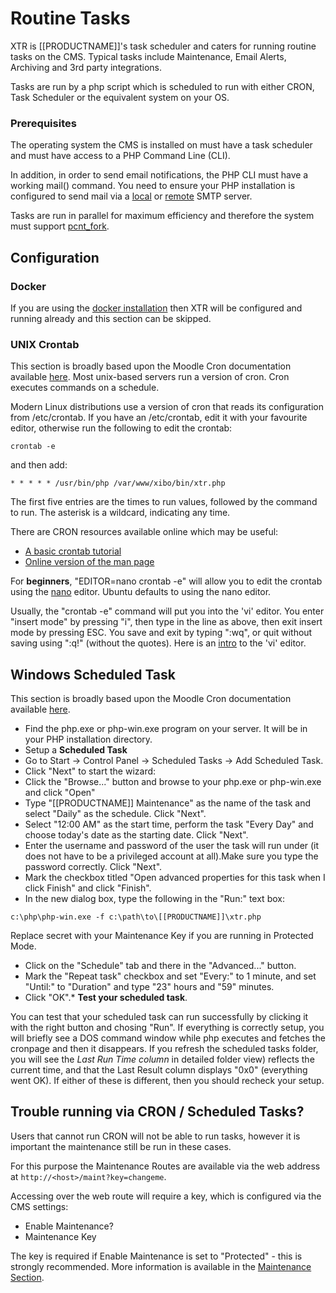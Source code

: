 <!--toc=manual_install-->
# Routine Tasks
XTR is [[PRODUCTNAME]]'s task scheduler and caters for running routine tasks on the CMS. Typical
 tasks include Maintenance, Email Alerts, Archiving and 3rd party integrations.

Tasks are run by a php script which is scheduled to run with either CRON, Task Scheduler
 or the equivalent system on your OS.

### Prerequisites

The operating system the CMS is installed on must have a task scheduler and must have access to
a PHP Command Line (CLI).

In addition, in order to send email notifications, the PHP CLI must have a working mail() command. You 
need to ensure your PHP installation is configured to send mail via a 
[local](http://email.about.com/od/emailprogrammingtips/qt/Configure_PHP_to_Use_a_Local_Mail_Server_for_Sending_Mail.htm) or [remote](http://email.about.com/od/emailprogrammingtips/qt/Configure_PHP_to_Use_a_Remote_SMTP_Server_for_Sending_Mail.htm) SMTP server.

Tasks are run in parallel for maximum efficiency and therefore the system must support 
[pcnt_fork](http://php.net/manual/en/function.pcntl-fork.php).

## Configuration

### Docker

If you are using the [docker installation](install_docker.html) then XTR will be configured and 
running already and this section can be skipped.

### UNIX Crontab

This section is broadly based upon the Moodle Cron documentation available 
[here](http://docs.moodle.org/en/Cron#Using_the_crontab_program_on_Unix). Most unix-based servers 
run a version of cron. Cron executes commands on a schedule.

Modern Linux distributions use a version of cron that reads its configuration from /etc/crontab. 
If you have an /etc/crontab, edit it with your favourite editor, otherwise run the following to 
edit the crontab:

```
crontab -e
```

and then add:

```
* * * * * /usr/bin/php /var/www/xibo/bin/xtr.php
```

The first five entries are the times to run values, followed by the command to run. The asterisk is a 
wildcard, indicating any time.

There are CRON resources available online which may be useful:

*   [A basic crontab tutorial](http://linuxweblog.com/node/24)
*   [Online version of the man page](http://www.freebsd.org/cgi/man.cgi?query=crontab&amp;apropos=0&amp;sektion=5&amp;manpath=FreeBSD+6.0-RELEASE+and+Ports&amp;format=html)

For **beginners**, "EDITOR=nano crontab -e" will allow you to edit the crontab using 
the [nano](http://www.nano-editor.org/dist/v1.2/faq.html) editor. Ubuntu defaults to using the nano editor.

Usually, the "crontab -e" command will put you into the 'vi' editor. You enter "insert mode" by pressing 
"i", then type in the line as above, then exit insert mode by pressing ESC. You save and exit by 
typing ":wq", or quit without saving using ":q!" (without the quotes). Here is an 
[intro](http://www.unix-manuals.com/tutorials/vi/vi-in-10-1.html) to the 'vi' editor.


## Windows Scheduled Task

This section is broadly based upon the Moodle Cron documentation available 
[here](http://docs.moodle.org/en/Cron#Managing_Cron_on_Windows_systems).

*   Find the php.exe or php-win.exe program on your server. It will be in your PHP installation directory.
*   Setup a **Scheduled Task**
*   Go to Start -&gt; Control Panel -&gt; Scheduled Tasks -&gt; Add Scheduled Task.
*   Click "Next" to start the wizard:
*   Click the "Browse..." button and browse to your php.exe or php-win.exe and click "Open"
*   Type "[[PRODUCTNAME]] Maintenance" as the name of the task and select "Daily" as the schedule. 
    Click "Next".
*   Select "12:00 AM" as the start time, perform the task "Every Day" and choose today's date as the 
    starting date. Click "Next".
*   Enter the username and password of the user the task will run under (it does not have to be a 
    privileged account at all).Make sure you type the password correctly. Click "Next".
*   Mark the checkbox titled "Open advanced properties for this task when I click Finish" and 
    click "Finish".
*   In the new dialog box, type the following in the "Run:" text box:

```
c:\php\php-win.exe -f c:\path\to\[[PRODUCTNAME]]\xtr.php
```

Replace secret with your Maintenance Key if you are running in Protected Mode.

*   Click on the "Schedule" tab and there in the "Advanced..." button.
*   Mark the "Repeat task" checkbox and set "Every:" to 1 minute, and set "Until:" to "Duration" and type "23" hours and "59" minutes.
*   Click "OK".*   **Test your scheduled task**.

You can test that your scheduled task can run successfully by clicking it with the right button
and chosing "Run". If everything is correctly setup, you will briefly see a DOS command window 
while php executes and fetches the cronpage and then it disappears. If you refresh the scheduled 
tasks folder, you will see the _Last Run Time column_ in detailed folder view) reflects the current 
time, and that the Last Result column displays "0x0" (everything went OK). If either of these is 
different, then you should recheck your setup.

## Trouble running via CRON / Scheduled Tasks?

Users that cannot run CRON will not be able to run tasks, however it is important the maintenance
still be run in these cases.

For this purpose the Maintenance Routes are available via the web address at 
`http://<host>/maint?key=changeme`.
 
Accessing over the web route will require a key, which is configured via the CMS settings:

 - Enable Maintenance?
 - Maintenance Key
 
The key is required if Enable Maintenance is set to "Protected" - this is strongly recommended. More
information is available in the [Maintenance Section](cms_maintenance.html).